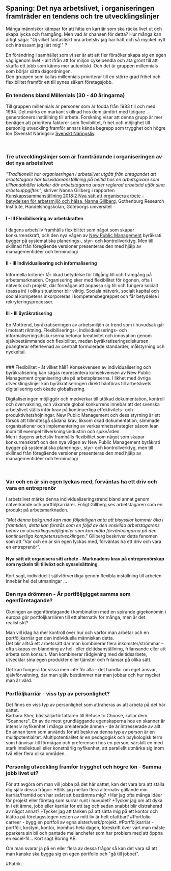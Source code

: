 ## Spaning: Det nya arbetslivet, i organiseringen framträder en tendens och tre utvecklingslinjer 
Många människor kämpar för att hitta en karriär som ska räcka livet ut och skapa lycka och framgång. Men vad är chansen för detta? 
Hur många kan ärligt säga: "Oj vilket fantastiskt bra arbetsliv jag har haft och så mycket nytt och intressant jag lärt mig!" ?

En förändring i samhället som vi ser är att att fler försöker skapa sig en egen väg igenom livet - allt ifrån att för miljön cykelpendla och äta grönt till att skaffa ett jobb som känns mer autentiskt. Och det är gruppen millennials som börjar sätta dagordningen. 
<br>
Den gruppen som kallas millennials prioriterar till en större grad frihet och flexibilitet framför ett till synes säkert företagsjobb.


### En tendens bland Millenials (30 - 40 åringarna)
Till gruppen millennials är personer som är födda från 1983 till och med 1994. Det märks en markant skillnad hos dem jämfört med tidigare generationers inställning till arbete. Forskning visar att denna grupp är mer benägen att prioritera faktorer som flexibilitet, frihet och möjlighet till personlig utveckling framför annars kända begrepp som trygghet och högre lön (Svenskt Näringsliv [Svenskt Näringsliv](https://www.svensktnaringsliv.se/sakomraden/arbetsgivarsamverkan/flexibilitet-viktigare-an-lon-for-unga_1004939.html).

<br>

### Tre utvecklingslinjer som är framträdande i organiseringen av det nya arbetslivet
*"Traditionellt har organiseringen i arbetslivet utgått från antagandet att arbetstagare har tillsvidareanställning på heltid hos en arbetsgivare som tillhandahåller lokaler där arbetstagarna under reglerad arbetstid utför sina arbetsuppgifter."*, skriver Nanna Gillberg i rapporten [Kunskapssammanställning 2018:2 Nya sätt att organisera arbete – betydelsen för arbetsmiljö och hälsa, Nanna Gillberg](https://www.av.se/globalassets/filer/publikationer/kunskapssammanstallningar/nya-satt-att-organisera-arbete-betydelsen-for-arbetsmiljo-och-halsa_2018_2.pdf), Gothenburg Research Institute, Handelshögskolan, Göteborgs universitet


#### I - III Flexibilisering av arbetskraften
I dagens arbetsliv framhålls flexibilitet som något som skapar konkurrenskraft, och den nya vågen av [New Public Management](https://en.wikipedia.org/wiki/New_Public_Management)  byråkrati bygger på systematiska planerings-, styr- och kontrollverktyg. Men till skillnad från föregående versioner presenteras den med hjälp av managementidéer och terminologi


#### II - III Individualisering och informalisering
Informella kriterier får ökad betydelse för tillgång till och framgång på arbetsmarknaden.
Organisering sker med flexibilitet för ögonen, ofta i nätverk och projekt, där förmågan att anpassa sig till och fungera socialt (passa in) i
olika situationer blir viktig.
Sociala nätverk, socialt kapital och social kompetens inkorporeras i kompetensbegreppet och får betydelse i rekryteringsprocesser.
    
#### III - III Byråkratisering
En Mottrend, byråkratiseringen av arbetsmiljön är trend som i huvudsak går i motsatt riktning.
Flexibiliserings-, individualiserings- och informaliseringsdiskurserna betonar kreativitet och innovation genom självbestämmande och flexibilitet, medan byråkratiseringsdiskursen poängterar efterlevnad av centralt formulerade standarder, målstyrning och nyckeltal.

<br>
### Flexibilitet - åt vilket håll?
Konsekvensen av individualisering och byråkratisering kan sägas representera konsekvensen av New Public Management organisering ute på arbetsplatserna. I likhet med övriga utvecklingslinjer kan byråkratiseringen direkt hänföras till arbetslivets digitalisering och ökade globalisering.

Digitaliseringen möjliggör och medverkar till utökad dokumentation, kontroll och övervakning, och växande global konkurrens innebär att det svenska arbetslivet ställs inför krav på kontinuerliga effektivitets- och produktivitetshöjningar. New Public Management och dess styrning är ett försök att tillmötesgå sådana krav, liksom ökad dokumentation, slimmade organisationer och implementering av verksamhetsstrategier såsom lean inom till exempel tillverkningsindustrin och sjukvården.
<br>
Men i dagens arbetsliv framhålls flexibilitet som något som skapar konkurrenskraft och den nya vågen av New Public Management byråkrati bygger på systematiska planerings-, styr- och kontrollverktyg, men till skillnad från föregående versioner presenteras den med hjälp av managementidéer och terminologi

<br>

### Var och en är sin egen lyckas med, förväntas ha ett driv och vara en entreprenör
I arbetslivet märks denna individualiseringstrend bland annat genom nätverkande och portföljkarriärer.
Enligt Gillberg ses arbetstagaren som en produkt på arbetsmarknaden.

*"Mot denna bakgrund kan man följaktligen anta att bisysslor kommer öka i framtiden, detta kan förstås som en följd av den enskilda arbetstagarens behov av utvecklingsmöjligheter som kan möta förväntningarna på den kontinuerliga kompetensutvecklingen."*
Gillberg beskriver detta fenomen som att ”Var och en är sin egen lyckas med, förväntas ha ett driv och vara en entreprenör”.



#### Nya sätt att organisera sitt arbete - Marknadens krav på entreprenörskap som nyckeln till tillväxt och sysselsättning
Kort sagt, individuellt självförverkliga genom flexibla inställning till arbeten innebär hel del utmaningar ...


### Den nya drömmen - Är portföljgigget samma som  egenföretagande?

Ökningen av egenföretagande i kombination med en spirande gigekonomin i europa gör portföljkarriären till ett alternativ för många, men är det realistiskt?

Man vill idag ha mer kontroll över hur och varför man arbetar och en portföljkarriär ger den individuella människan detta.
<br>
Det blir alltså ett arbetssätt där man kombinerar flera inkomster/strömmar – ofta skapas en blandning av hel- eller deltidsanställning, frilansande eller att arbeta som konsult. Man kombinerar rådgivning med deltidsarbete, utvecklar sina egen produkter eller tjänster och frilansar på olika sätt.

Det kan fungera för vissa men inte för alla - det handlar om  eget ansvar, självförvaltning, där man själv bestämmer när man jobbar och hur mycket man är värd.


### Portföljkarriär - viss typ av personlighet?
Det finns en viss typ av personlighet som attraheras av att arbeta på det här sättet.
<br>
Barbara Sher, bästsäljarförfattaren till Refuse to Choose, kallar dem "Scanners".
En av de mest grundläggande egenskaperna hos en skanner är intensiv nyfikenhet i många orelaterade ämnen - de är intresserade av allt.
En annan term som används för att beskriva denna typ av person är en multipotentialitet.
Multipotentialitet är en pedagogisk och psykologisk term som hänvisar till förmågan och preferensen hos en person, särskilt en med stark intellektuell eller konstnärlig nyfikenhet, att parallellt utmärka sig inom två eller flera olika områden.

### Personlig utveckling framför trygghet och högre lön - Samma jobb livet ut?
För att avgöra om man vill jobba på det här sättet, kan det vara bra att ställa dig själv dessa frågor:
+Slits jag mellan flera alternativ gällande min karriär/framtid och har svårt att bestämma mig?
+Har jag ofta många idéer för projekt eller företag som surrar runt i huvudet?
+Tycker jag om att dyka in i ett ämne, jobb eller karriär för ett tag och sedan snabbt blir distraherad av något annat?
+Tycker jag att tanken på att sätta mig på ett kontor och klättra på företagsstegen resten av mitt liv är helt ofattbar?
#Portfolio carreer - bygg en portfoli av egna alster/verk/projekt.
#Portföljkarriär - portfölj, kostym, kontor, inomhus hela dagen, föreskrift över vart man måste pparkera sin bil och pantade mellanchefer som har problem med att öppna en excel-fil... Kort sagt Boring AB.



Om man svarar ja på en eller flera av dessa frågor så kan det vara så att man kanske ska bygga sig en egen portfolio och "gå till jobbet".
<br>


#Patrik.

